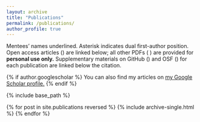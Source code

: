 ```yaml
---
layout: archive
title: "Publications"
permalink: /publications/
author_profile: true
---
```


Mentees’ names underlined. Asterisk indicates dual first-author position.
Open access articles (<i class="ai ai-fw ai-open-access-square"></i>) are
linked below; all other PDFs (<i class="fa fa-file-pdf-o" aria-hidden="true">
</i>) are provided for **personal use only.** Supplementary materials on GitHub
(<i class="fa fa-github" aria-hidden="true"></i>) and OSF
(<i class="ai ai-fw ai-osf"></i>) for each publication are linked below the
citation.


{% if author.googlescholar %}
  You can also find my articles on <u><a href="{{author.googlescholar}}">my Google Scholar profile</a>.</u>
{% endif %}

{% include base_path %}

{% for post in site.publications reversed %}
  {% include archive-single.html %}
{% endfor %}
